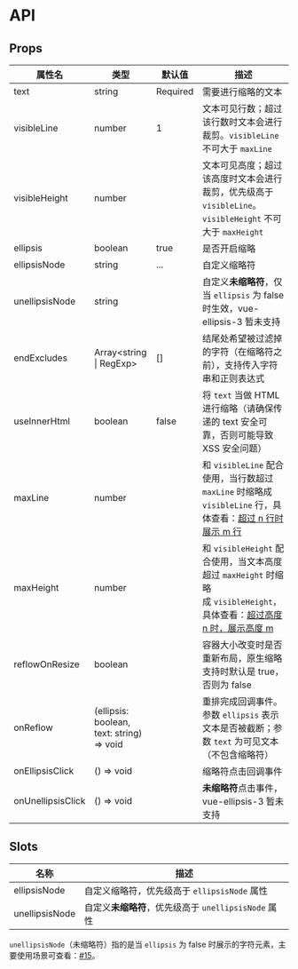 # API

## Props

| 属性名            | 类型                                      | 默认值   | 描述                                                                                                                                                               |
| ----------------- | ----------------------------------------- | -------- | ------------------------------------------------------------------------------------------------------------------------------------------------------------------ |
| text              | string                                    | Required | 需要进行缩略的文本                                                                                                                                                 |
| visibleLine       | number                                    | 1        | 文本可见行数；超过该行数时文本会进行裁剪。`visibleLine` 不可大于 `maxLine`                                                                                         |
| visibleHeight     | number                                    |          | 文本可见高度；超过该高度时文本会进行裁剪，优先级高于 `visibleLine`。`visibleHeight` 不可大于 `maxHeight`                                                           |
| ellipsis          | boolean                                   | true     | 是否开启缩略                                                                                                                                                       |
| ellipsisNode      | string                                    | ...      | 自定义缩略符                                                                                                                                                       |
| unellipsisNode    | string                                    |          | 自定义**未缩略符**，仅当 `ellipsis` 为 false 时生效，vue-ellipsis-3 暂未支持                                                                                       |
| endExcludes       | Array<string \| RegExp>                    | []       | 结尾处希望被过滤掉的字符（在缩略符之前），支持传入字符串和正则表达式                                                                                               |
| useInnerHtml      | boolean                                   | false    | 将 `text` 当做 HTML 进行缩略（请确保传递的 text 安全可靠，否则可能导致 XSS 安全问题）                                                                              |
| maxLine           | number                                    |          | 和 `visibleLine` 配合使用，当行数超过 `maxLine` 时缩略成 `visibleLine` 行，具体查看：[超过 n 行时展示 m 行](/usage/#比较少见的功能-超过-n-行时展示-m-行)           |
| maxHeight         | number                                    |          | 和 `visibleHeight` 配合使用，当文本高度超过 `maxHeight` 时缩略成 `visibleHeight`，具体查看：[超过高度 n 时，展示高度 m](/usage/#姐妹需求-超过高度-n-时-展示高度-m) |
| reflowOnResize    | boolean                                   |          | 容器大小改变时是否重新布局，原生缩略支持时默认是 true，否则为 false                                                                                                |
| onReflow          | (ellipsis: boolean, text: string) => void |          | 重排完成回调事件。参数 `ellipsis` 表示文本是否被截断；参数 `text` 为可见文本（不包含缩略符）                                                                       |
| onEllipsisClick   | () => void                                |          | 缩略符点击回调事件                                                                                                                                                 |
| onUnellipsisClick | () => void                                |          | **未缩略符**点击事件，vue-ellipsis-3 暂未支持                                                                                                                      |

## Slots

| 名称           | 描述                                                 |
| -------------- | ---------------------------------------------------- |
| ellipsisNode   | 自定义缩略符，优先级高于 `ellipsisNode` 属性         |
| unellipsisNode | 自定义**未缩略符**，优先级高于 `unellipsisNode` 属性 |

`unellipsisNode`（未缩略符）指的是当 `ellipsis` 为 false 时展示的字符元素，主要使用场景可查看：[#15](https://github.com/ruofee/vue-ellipsis-component/issues/15)。